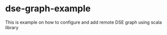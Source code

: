 # dse-graph-example

This is example on how to configure and add remote DSE graph using scala library 

